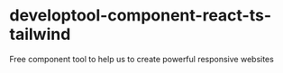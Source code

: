 # developtool-component-react-ts-tailwind
Free component tool to help us to create powerful responsive websites
